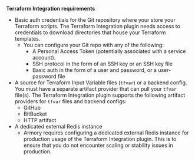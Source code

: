 **Terraform Integration requirements**

* Basic auth credentials for the Git repository where your store your Terraform scripts. The Terraform Integration plugin needs access to credentials to download directories that house your Terraform templates.
  * You can configure your Git repo with any of the following:
    * A Personal Access Token (potentially associated with a service account). 
    * SSH protocol in the form of an SSH key or an SSH key file
    * Basic auth in the form of a user and password, or a user-password file
* A source for Terraform Input Variable files (`tfvar`) or a backend config. You must have a separate artifact provider that can pull your `tfvar` file(s). The Terraform Integration plugin supports the following artifact providers for `tfvar` files and backend configs:
  * GitHub
  * BitBucket
  * HTTP artifact
* A dedicated external Redis instance
  * Armory requires configuring a dedicated external Redis instance for production usage of the Terraform Integration plugin. This is to ensure that you do not encounter scaling or stability issues in production.  
